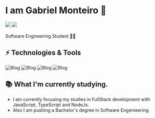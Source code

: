 <h1>I am Gabriel Monteiro 👋</h1>

<div>
<a href = "mailto:gabriel.m.oliveira03@outlook.com"> <img src="https://img.shields.io/badge/-Gmail-%23333?style=for-the-badge&logo=gmail&logoColor=red" target="_blank"></a> 
<a href="https://www.linkedin.com/in/monteirobiel/" target="_blank"><img src="https://img.shields.io/badge/-LinkedIn-%230077B5?style=for-the-badge&logo=linkedin&logoColor=white"  target="_blank"></a> 
</div>

<br>
Software Engineering Student 👨‍💻



## ⚡ Technologies & Tools

![Blog](https://img.shields.io/badge/Java-ED8B00?style=for-the-badge&logo=openjdk&logoColor=white)  ![Blog](https://img.shields.io/badge/Spring-6DB33F?style=for-the-badge&logo=spring&logoColor=white)   ![Blog](https://img.shields.io/badge/CSS3-1572B6?style=for-the-badge&logo=css3&logoColor=white)   ![Blog](https://img.shields.io/badge/HTML5-E34F26?style=for-the-badge&logo=html5&logoColor=white)


## 📚 What I'm currently studying.
- I am currently focusing my studies in FullStack development with JavaScript, TypeScript and NodeJs.
- Also I am pushing a Bachelor's degree in Software Engenieering.

